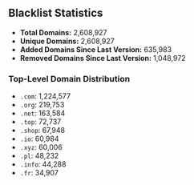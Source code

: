 ## Blacklist Statistics

- **Total Domains:** 2,608,927
- **Unique Domains:** 2,608,927
- **Added Domains Since Last Version:** 635,983
- **Removed Domains Since Last Version:** 1,048,972

### Top-Level Domain Distribution

-  `.com`: 1,224,577
-  `.org`: 219,753
-  `.net`: 163,584
-  `.top`: 72,737
-  `.shop`: 67,948
-  `.io`: 60,984
-  `.xyz`: 60,006
-  `.pl`: 48,232
-  `.info`: 44,288
-  `.fr`: 34,907
